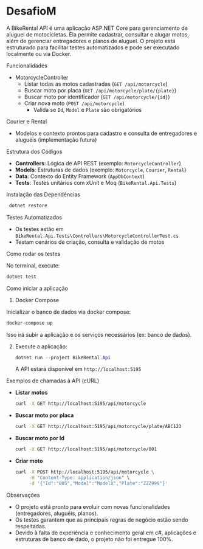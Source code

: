 # DesafioM


A BikeRental API é uma aplicação ASP.NET Core para gerenciamento de aluguel de motocicletas. Ela permite cadastrar, consultar e alugar motos, além de gerenciar entregadores e planos de aluguel. O projeto está estruturado para facilitar testes automatizados e pode ser executado localmente ou via Docker.



Funcionalidades

- MotorcycleController
  - Listar todas as motos cadastradas (`GET /api/motorcycle`)
  - Buscar moto por placa (`GET /api/motorcycle/plate/{plate}`)
  - Buscar moto por identificador (`GET /api/motorcycle/{id}`)
  - Criar nova moto (`POST /api/motorcycle`)
    - Valida se `Id`, `Model` e `Plate` são obrigatórios



Courier e Rental
  - Modelos e contexto prontos para cadastro e consulta de entregadores e aluguéis (implementação futura)



Estrutura dos Códigos

- **Controllers**: Lógica de API REST (exemplo: `MotorcycleController`)
- **Models**: Estruturas de dados (exemplo: `Motorcycle`, `Courier`, `Rental`)
- **Data**: Contexto do Entity Framework (`AppDbContext`)
- **Tests**: Testes unitários com xUnit e Moq (`BikeRental.Api.Tests`)

Instalação das Dependências

   ```powershell
    dotnet restore
   ```

Testes Automatizados

- Os testes estão em `BikeRental.Api.Tests\Controllers\MotorcycleControllerTest.cs`
- Testam cenários de criação, consulta e validação de motos

Como rodar os testes

No terminal, execute:
```powershell
dotnet test
```


Como iniciar a aplicação

1. Docker Compose

Inicializar o banco de dados via docker compose:
```powershell
docker-compose up
```
Isso irá subir a aplicação e os serviços necessários (ex: banco de dados).


2. Execute a aplicação:
    ```powershell
    dotnet run --project BikeRental.Api
    ```
    A API estará disponível em `http://localhost:5195`


Exemplos de chamadas à API (cURL)

- **Listar motos**
    ```bash
    curl -X GET http://localhost:5195/api/motorcycle
    ```

- **Buscar moto por placa**
    ```bash
    curl -X GET http://localhost:5195/api/motorcycle/plate/ABC123
    ```

- **Buscar moto por Id**
    ```bash
    curl -X GET http://localhost:5195/api/motorcycle/001
    ```

- **Criar moto**
    ```bash
    curl -X POST http://localhost:5195/api/motorcycle \
         -H "Content-Type: application/json" \
         -d '{"Id":"005","Model":"ModelX","Plate":"ZZZ999"}'
    ```



Observações

- O projeto está pronto para evoluir com novas funcionalidades (entregadores, aluguéis, planos).
- Os testes garantem que as principais regras de negócio estão sendo respeitadas.
- Devido à falta de experiência e conhecimento geral em c#, aplicações e estruturas de banco de dado, o projeto não foi entregue 100%.
